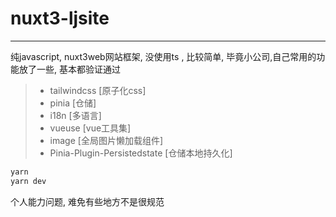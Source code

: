 
# nuxt3-ljsite
----
纯javascript, nuxt3web网站框架, 没使用ts , 比较简单, 
毕竟小公司,自己常用的功能放了一些, 基本都验证通过


> * tailwindcss   [原子化css]
> * pinia  [仓储]
> * i18n   [多语言]
> * vueuse [vue工具集]
> * image  [全局图片懒加载组件]
> * Pinia-Plugin-Persistedstate [仓储本地持久化]


```javascript
yarn  
yarn dev
```

个人能力问题, 难免有些地方不是很规范
